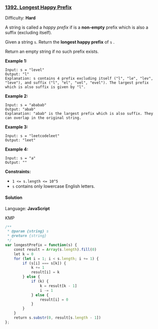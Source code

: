 ### [1392\. Longest Happy Prefix](https://leetcode.com/problems/longest-happy-prefix/)

Difficulty: **Hard**


A string is called a _happy prefix_ if is a **non-empty** prefix which is also a suffix (excluding itself).

Given a string `s`. Return the **longest happy prefix** of `s` .

Return an empty string if no such prefix exists.

**Example 1:**

```
Input: s = "level"
Output: "l"
Explanation: s contains 4 prefix excluding itself ("l", "le", "lev", "leve"), and suffix ("l", "el", "vel", "evel"). The largest prefix which is also suffix is given by "l".
```

**Example 2:**

```
Input: s = "ababab"
Output: "abab"
Explanation: "abab" is the largest prefix which is also suffix. They can overlap in the original string.
```

**Example 3:**

```
Input: s = "leetcodeleet"
Output: "leet"
```

**Example 4:**

```
Input: s = "a"
Output: ""
```

**Constraints:**

*   `1 <= s.length <= 10^5`
*   `s` contains only lowercase English letters.


#### Solution

Language: **JavaScript**

KMP
```javascript
/**
 * @param {string} s
 * @return {string}
 */
var longestPrefix = function(s) {
    const result = Array(s.length).fill(0)
    let k = 0
    for (let i = 1; i < s.length; i += 1) {
        if (s[i] === s[k]) {
            k += 1
            result[i] = k
        } else {
            if (k) {
                k = result[k - 1]
                i -= 1
            } else {
                result[i] = 0
            }
        }
    }
    return s.substr(0, result[s.length - 1])
};
```